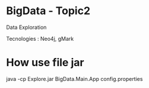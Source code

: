 # BigData - Topic2
Data Exploration

Tecnologies : Neo4j, gMark

# How use file jar
java -cp Explore.jar BigData.Main.App config.properties
